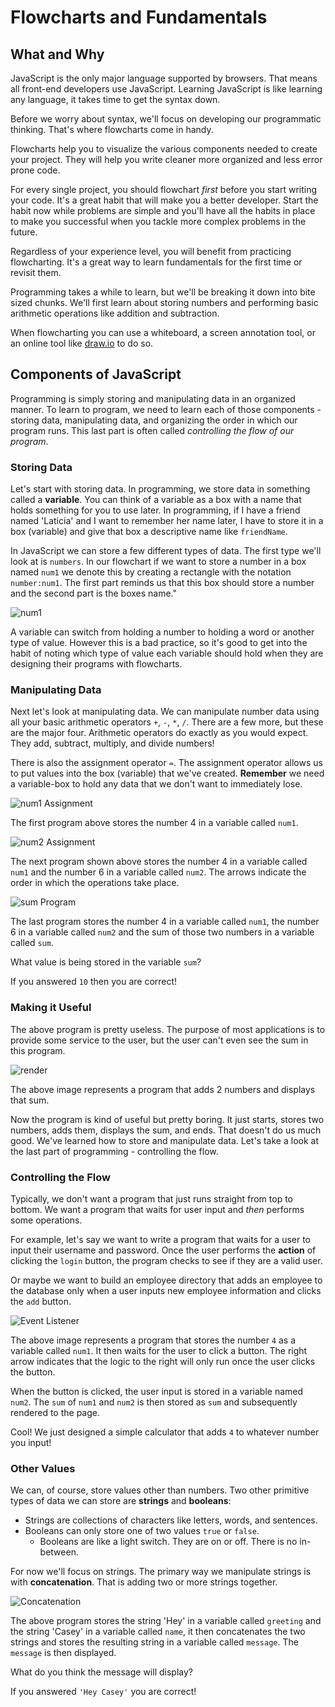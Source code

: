 # Flowcharts and Fundamentals

## What and Why

JavaScript is the only major language supported by browsers. That means all front-end developers use JavaScript. Learning JavaScript is like learning any language, it takes time to get the syntax down.

Before we worry about syntax, we'll focus on developing our programmatic thinking. That's where flowcharts come in handy.

Flowcharts help you to visualize the various components needed to create your project. They will help you write cleaner more organized and less error prone code.

For every single project, you should flowchart _first_ before you start writing your code. It's a great habit that will make you a better developer. Start the habit now while problems are simple and you'll have all the habits in place to make you successful when you tackle more complex problems in the future.

Regardless of your experience level, you will benefit from practicing flowcharting. It's a great way to learn fundamentals for the first time or revisit them.

Programming takes a while to learn, but we'll be breaking it down into bite sized chunks. We'll first learn about storing numbers and performing basic arithmetic operations like addition and subtraction.

When flowcharting you can use a whiteboard, a screen annotation tool, or an online tool like [draw.io](https://www.draw.io/) to do so.

## Components of JavaScript

Programming is simply storing and manipulating data in an organized manner. To learn to program, we need to learn each of those components - storing data, manipulating data, and organizing the order in which our program runs. This last part is often called _controlling the flow of our program_.

### Storing Data

Let's start with storing data. In programming, we store data in something called a **variable**. You can think of a variable as a box with a name that holds something for you to use later. In programming, if I have a friend named 'Laticia' and I want to remember her name later, I have to store it in a box \(variable\) and give that box a descriptive name like `friendName`.

In JavaScript we can store a few different types of data. The first type we'll look at is `numbers`. In our flowchart if we want to store a number in a box named `num1` we denote this by creating a rectangle with the notation `number:num1`. The first part reminds us that this box should store a number and the second part is the boxes name."

![num1](https://github.com/cslewislives/frontend-prework/tree/7c7bc1ab2155c31482f755a757c91f4efcc6e770/.gitbook/assets/num1.png)

A variable can switch from holding a number to holding a word or another type of value. However this is a bad practice, so it's good to get into the habit of noting which type of value each variable should hold when they are designing their programs with flowcharts.

### Manipulating Data

Next let's look at manipulating data. We can manipulate number data using all your basic arithmetic operators `+`, `-`, `*`, `/`. There are a few more, but these are the major four. Arithmetic operators do exactly as you would expect. They add, subtract, multiply, and divide numbers!

There is also the assignment operator `=`. The assignment operator allows us to put values into the box \(variable\) that we've created. **Remember** we need a variable-box to hold any data that we don't want to immediately lose.

![num1 Assignment](https://github.com/cslewislives/frontend-prework/tree/7c7bc1ab2155c31482f755a757c91f4efcc6e770/.gitbook/assets/num1_assign.png)

The first program above stores the number 4 in a variable called `num1`.

![num2 Assignment](https://github.com/cslewislives/frontend-prework/tree/7c7bc1ab2155c31482f755a757c91f4efcc6e770/.gitbook/assets/num2_assign.png)

The next program shown above stores the number 4 in a variable called `num1` and the number 6 in a variable called `num2`. The arrows indicate the order in which the operations take place.

![sum Program](https://github.com/cslewislives/frontend-prework/tree/7c7bc1ab2155c31482f755a757c91f4efcc6e770/.gitbook/assets/sum.png)

The last program stores the number 4 in a variable called `num1`, the number 6 in a variable called `num2` and the sum of those two numbers in a variable called `sum`.

What value is being stored in the variable `sum`?

If you answered `10` then you are correct!

### Making it Useful

The above program is pretty useless. The purpose of most applications is to provide some service to the user, but the user can't even see the sum in this program.

![render](https://github.com/cslewislives/frontend-prework/tree/7c7bc1ab2155c31482f755a757c91f4efcc6e770/.gitbook/assets/render.png)

The above image represents a program that adds 2 numbers and displays that sum.

Now the program is kind of useful but pretty boring. It just starts, stores two numbers, adds them, displays the sum, and ends. That doesn't do us much good. We've learned how to store and manipulate data. Let's take a look at the last part of programming - controlling the flow.

### Controlling the Flow

Typically, we don't want a program that just runs straight from top to bottom. We want a program that waits for user input and _then_ performs some operations.

For example, let's say we want to write a program that waits for a user to input their username and password. Once the user performs the **action** of clicking the `login` button, the program checks to see if they are a valid user.

Or maybe we want to build an employee directory that adds an employee to the database only when a user inputs new employee information and clicks the `add` button.

![Event Listener](https://github.com/cslewislives/frontend-prework/tree/7c7bc1ab2155c31482f755a757c91f4efcc6e770/.gitbook/assets/listener.png)

The above image represents a program that stores the number `4` as a variable called `num1`. It then waits for the user to click a button. The right arrow indicates that the logic to the right will only run once the user clicks the button.

When the button is clicked, the user input is stored in a variable named `num2`. The `sum` of `num1` and `num2` is then stored as `sum` and subsequently rendered to the page.

Cool! We just designed a simple calculator that adds `4` to whatever number you input!

### Other Values

We can, of course, store values other than numbers. Two other primitive types of data we can store are **strings** and **booleans**:

* Strings are collections of characters like letters, words, and sentences.
* Booleans can only store one of two values `true` or `false`. 
  * Booleans are like a light switch. They are on or off. There is no in-between.

For now we'll focus on strings. The primary way we manipulate strings is with **concatenation**. That is adding two or more strings together.

![Concatenation](https://github.com/cslewislives/frontend-prework/tree/7c7bc1ab2155c31482f755a757c91f4efcc6e770/.gitbook/assets/concat.png)

The above program stores the string 'Hey' in a variable called `greeting` and the string 'Casey' in a variable called `name`, it then concatenates the two strings and stores the resulting string in a variable called `message`. The `message` is then displayed.

What do you think the message will display?

If you answered `'Hey Casey'` you are correct!

